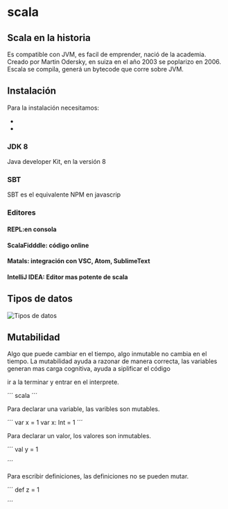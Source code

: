 # scala
## Scala en la historia
Es compatible con JVM, es facil de emprender, nació de la academia.
Creado por Martin Odersky, en suiza en el año 2003 se poplarizo en 2006. 
Escala se compila, generá un bytecode que corre sobre JVM.

## Instalación 
Para la instalación necesitamos:

- [instalacion]:https://platzi.com/clases/1793-scala/26009-instalacion-de-las-herramientas/
- [scala-lang]:https://www.scala-lang.org/download/
### JDK 8
Java developer Kit, en la versión 8

[JDK]:https://openjdk.java.net/
### SBT 
SBT es el equivalente NPM en javascrip 

[SBT]:https://www.scala-sbt.org/download.html

### Editores 
#### REPL:en consola
#### ScalaFidddle: código online 
[ScalaFidddle]:https://scalafiddle.io/
#### Matals: integración con VSC, Atom, SublimeText
[Matals]:https://scalameta.org/metals/
#### IntelliJ IDEA: Editor mas potente de scala
[IntelliJ]:https://www.jetbrains.com/idea/


## Tipos de datos 
![Tipos de datos](https://static.platzi.com/media/user_upload/unified-types-diagram-4aa16b7f-4b45-435c-96b4-496ebb371e1e.jpg "Tipos de datos")

## Mutabilidad
Algo que puede cambiar en el tiempo, algo inmutable no cambia en el tiempo. La mutabilidad ayuda a razonar de manera correcta, las variables generan mas carga cognitiva, ayuda a siplificar el código

ir a la terminar y entrar en el interprete.

´´´
scala
´´´

Para declarar una variable, las varibles son mutables.


´´´
var x = 1
var x: Int = 1 
´´´

Para declarar un valor, los valores son inmutables. 

´´´
val y = 1 

´´´

Para escribir definiciones, las definiciones no se pueden mutar.

´´´
def z = 1

´´´